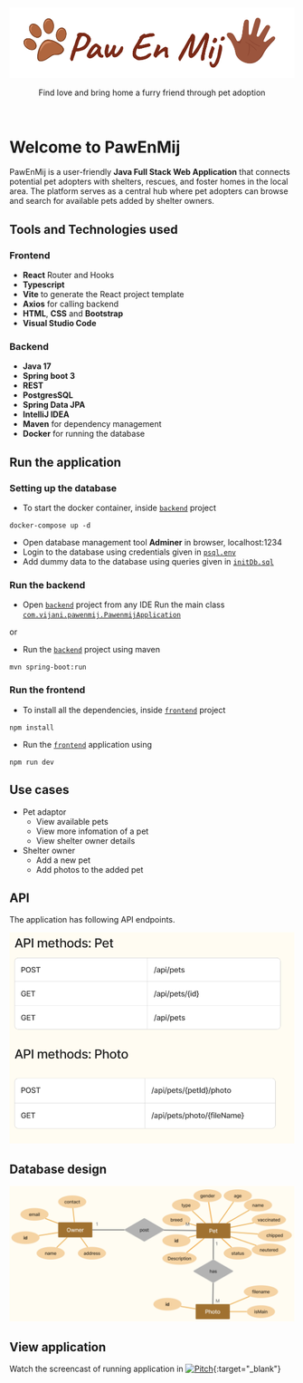 ![alt text](https://github.com/vijanipiyawardana/PawEnMij/blob/main/pawenmij-logo.png?raw=true)

<p align="center">
Find love and bring home a furry friend through pet adoption
</p>
<br>

# Welcome to PawEnMij

PawEnMij is a user-friendly **Java Full Stack Web Application** that connects potential pet adopters with shelters, rescues, and foster homes in the local area. The platform serves as a central hub where pet adopters can browse and search for available pets added by shelter owners.


## Tools and Technologies used 

### Frontend 
- **React** Router and Hooks
- **Typescript** 
- **Vite** to generate the React project template 
- **Axios** for calling backend
- **HTML**, **CSS** and **Bootstrap**
- **Visual Studio Code**


### Backend  
- **Java 17** 
- **Spring boot 3**
- **REST**
- **PostgresSQL**
- **Spring Data JPA**
- **IntelliJ IDEA**
- **Maven** for dependency management
- **Docker** for running the database

## Run the application

### Setting up the database

-  To start the docker container, inside [`backend`](backend) project 
```shell
docker-compose up -d
```
- Open database management tool **Adminer** in browser, localhost:1234
- Login to the database using credentials given in [`psql.env`](backend/containerConfig/psql.env)
- Add dummy data to the database using queries given in [`initDb.sql`](backend/containerConfig/initDb.sql)

### Run the backend
- Open [`backend`](backend) project from any IDE
Run the main class [`com.vijani.pawenmij.PawenmijApplication`](backend/src/main/java/com/vijani/pawenmij/PawenmijApplication.java)

or  

- Run the [`backend`](backend) project using maven 
```shell 
mvn spring-boot:run
```

### Run the frontend
- To install all the dependencies, inside [`frontend`](frontend) project
```shell
npm install
```
- Run the [`frontend`](frontend) application using
```shell 
npm run dev
```

## Use cases

- Pet adaptor
    - View available pets
    - View more infomation of a pet
    - View shelter owner details
- Shelter owner
    - Add a new pet
    - Add photos to the added pet

## API

The application has following API endpoints.

![alt text](https://github.com/vijanipiyawardana/PawEnMij/blob/main/pawenmij-api.png?raw=true)


## Database design

![alt text](https://github.com/vijanipiyawardana/PawEnMij/blob/main/pawenmij-erd.png?raw=true)

## View application

Watch the screencast of running application in [![Pitch](https://img.shields.io/badge/YouTube-FF0000?style=for-the-badge&logo=youtube&logoColor=white)](https://youtu.be/jWOZ_e7-ayE){:target="_blank"}
